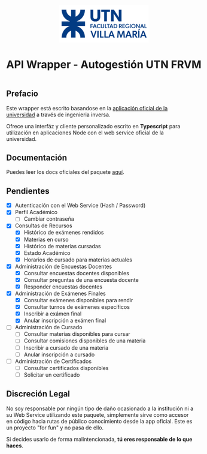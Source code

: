 <center style="display: grid; margin: auto; width: max-content">
    <a href="https://autogestion.frvm.utn.edu.ar/" target="_blank">
        <img src="./.github/logo.png" width="240" style="margin: auto" />
    </a>
    <h1>API Wrapper - Autogestión UTN FRVM</h1>
</center>

## Prefacio
Este wrapper está escrito basandose en la [aplicación oficial de la universidad](https://play.google.com/store/apps/details?id=autogestion.frvm.utn.edu.ar) a través de ingenieria inversa.

Ofrece una interfáz y cliente personalizado escrito en **Typescript** para utilización en aplicaciones Node con el web service oficial de la universidad.

## Documentación
Puedes leer los docs oficiales del paquete [aquí](https://github.com/punteroo/autogestion-frvm/wiki).

## Pendientes
- [X] Autenticación con el Web Service (Hash / Password)
- [X] Perfil Académico
    - [ ] Cambiar contraseña
- [X] Consultas de Recursos
    - [X] Histórico de exámenes rendidos
    - [X] Materias en curso
    - [X] Histórico de materias cursadas
    - [X] Estado Académico
    - [X] Horarios de cursado para materias actuales
- [X] Administración de Encuestas Docentes
    - [X] Consultar encuestas docentes disponibles
    - [X] Consultar preguntas de una encuesta docente
    - [X] Responder encuestas docentes
- [X] Administración de Exámenes Finales
    - [X] Consultar exámenes disponibles para rendir
    - [X] Consultar turnos de exámenes específicos
    - [X] Inscribir a exámen final
    - [X] Anular inscripción a exámen final
- [ ] Administración de Cursado
    - [ ] Consultar materias disponibles para cursar
    - [ ] Consultar comisiones disponibles de una materia
    - [ ] Inscribir a cursado de una materia
    - [ ] Anular inscripción a cursado
- [ ] Administración de Certificados
    - [ ] Consultar certificados disponibles
    - [ ] Solicitar un certificado

## Discreción Legal
No soy responsable por ningún tipo de daño ocasionado a la institución ni a su Web Service utilizando este paquete, simplemente sirve como accesor en código hacia rutas de público conocimiento desde la app oficial. Este es un proyecto "for fun" y no pasa de ello.

Si decides usarlo de forma malintencionada, **tú eres responsable de lo que haces**.
